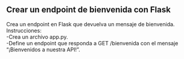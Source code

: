 ## Crear un endpoint de bienvenida con Flask
Crea un endpoint en Flask que devuelva un mensaje de bienvenida.    
Instrucciones:    
  -Crea un archivo app.py.    
  -Define un endpoint que responda a GET /bienvenida con el mensaje “¡Bienvenidos a nuestra API!”.
